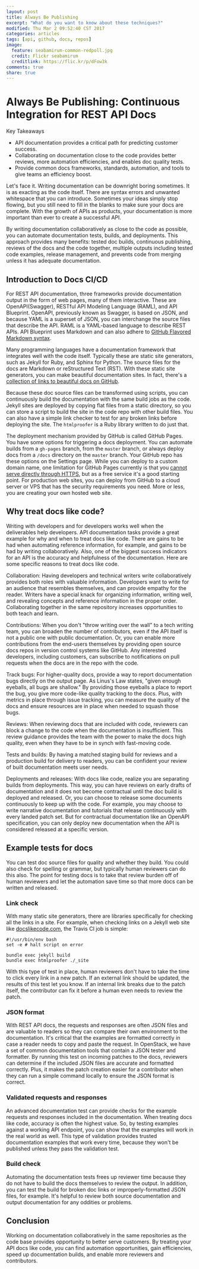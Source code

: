 ```yaml
---
layout: post
title: Always Be Publishing
excerpt: "What do you want to know about these techniques?"
modified: Thu Mar 2 09:52:40 CST 2017
categories: articles
tags: [api, github, docs, repos]
image:
  feature: seabamirum-common-redpoll.jpg
  credit: Flickr seabamirum
  creditlink: https://flic.kr/p/dFow3k
comments: true
share: true
---
```


# Always Be Publishing: Continuous Integration for REST API Docs

Key Takeaways

* API documentation provides a critical path for predicting customer success.
* Collaborating on documentation close to the code provides better reviews, more automation efficiencies, and enables doc quality tests.
* Provide common docs frameworks, standards, automation, and tools to give teams an efficiency boost.

Let's face it. Writing documentation can be downright boring sometimes. It is as exacting as the code itself. There are syntax errors and unwanted whitespace that you can introduce. Sometimes your ideas simply stop flowing, but you still need to fill in the blanks to make sure your docs are complete. With the growth of APIs as products, your documentation is more important than ever to create a successful API.

By writing documentation collaboratively as close to the code as possible, you can automate documentation tests, builds, and deployments. This approach provides many benefits: tested doc builds, continuous publishing, reviews of the docs and the code together, multiple outputs including tested code examples, release management, and prevents code from merging unless it has adequate documentation.

## Introduction to Docs CI/CD

For REST API documentation, three frameworks provide documentation output in the form of web pages, many of them interactive. These are OpenAPI(Swagger), RESTful API Modeling Language (RAML), and API Blueprint. OpenAPI, previously known as Swagger, is based on JSON, and because YAML is a superset of JSON, you can interchange the source files that describe the API. RAML is a YAML-based language to describe REST APIs. API Blueprint uses Markdown and can also adhere to <a href="https://help.github.com/categories/writing-on-github/">GitHub Flavored Markdown syntax</a>.

Many programming languages have a documentation framework that integrates well with the code itself. Typically these are static site generators, such as Jekyll for Ruby, and Sphinx for Python. The source files for the docs are Markdown or reStructured Text (RST). With these static site generators, you can make beautiful documentation sites. In fact, there's a <a href="https://github.com/PharkMillups/beautiful-docs">collection of links to beautiful docs on GitHub</a>.

Because these doc source files can be transformed using scripts, you can continuously build the documentation with the same build jobs as the code. Jekyll sites are deployed by copying flat files from a static directory, so you can store a script to build the site in the code repo with other build files. You can also have a simple link checker to test for any broken links before deploying the site. The `htmlproofer` is a Ruby library written to do just that.

The deployment mechanism provided by GitHub is called GitHub Pages. You have some options for triggering a docs deployment. You can automate builds from a `gh-pages` branch, from the `master` branch, or always deploy docs from a `/docs` directory on the `master` branch. Your GitHub repo has these options on the Settings page. While you can deploy to a custom domain name, one limitation for GitHub Pages currently is that you <a href="https://github.com/isaacs/github/issues/156">cannot serve directly through HTTPS</a>, but as a free service it's a good starting point. For production web sites, you can deploy from GitHub to a cloud server or VPS that has the security requirements you need. More or less, you are creating your own hosted web site.

## Why treat docs like code?

Writing with developers and for developers works well when the deliverables help developers. API documentation tasks provide a great example for why and when to treat docs like code. There are gains to be had when automating reference information, for example, and gains to be had by writing collaboratively. Also, one of the biggest success indicators for an API is the accuracy and helpfulness of the documentation. Here are some specific reasons to treat docs like code.

Collaboration: Having developers and technical writers write collaboratively provides both roles with valuable information. Developers want to write for an audience that resembles themselves, and can provide empathy for the reader. Writers have a special knack for organizing information, writing well, and revealing concepts and reference information in the proper order. Collaborating together in the same repository increases opportunities to both teach and learn.

Contributions: When you don't "throw writing over the wall" to a tech writing team, you can broaden the number of contributors, even if the API itself is not a public one with public documentation. Or, you can enable more contributions from the end-users themselves by providing open source docs repos in version control systems like GitHub. Any interested developers, including customers, can subscribe to notifications on pull requests when the docs are in the repo with the code.

Track bugs: For higher-quality docs, provide a way to report documentation bugs directly on the output page. As Linus's Law states, "given enough eyeballs, all bugs are shallow." By providing those eyeballs a place to report the bug, you give more code-like quality tracking to the docs. Plus, with metrics in place through issue tracking, you can measure the quality of the docs and ensure resources are in place when needed to squash those bugs.

Reviews: When reviewing docs that are included with code, reviewers can block a change to the code when the documentation is insufficient. This review guidance provides the team with the power to make the docs high quality, even when they have to be in synch with fast-moving code.

Tests and builds: By having a matched staging build for reviews and a production build for delivery to readers, you can be confident your review of built documentation meets user needs.

Deployments and releases: With docs like code, realize you are separating builds from deployments. This way, you can have reviews on early drafts of documentation and it does not become contractual until the doc build is deployed and released. Or, you can choose to release some documents continuously to keep up with the code. For example, you may choose to write narrative documentation and tutorials that release continuously with every landed patch set. But for contractual documentation like an OpenAPI specification, you can only deploy new documentation when the API is considered released at a specific version.

## Example tests for docs

You can test doc source files for quality and whether they build. You could also check for spelling or grammar, but typically human reviewers can do this also. The point for testing docs is to take that review burden off of human reviewers and let the automation save time so that more docs can be written and released.

### Link check

With many static site generators, there are libraries specifically for checking all the links in a site. For example, when checking links on a Jekyll web site like <a href="http://http://docslikecode.com">docslikecode.com</a>, the Travis CI job is simple:

```
#!/usr/bin/env bash
set -e # halt script on error

bundle exec jekyll build
bundle exec htmlproofer ./_site
```

With this type of test in place, human reviewers don't have to take the time to click every link in a new patch. If an external link should be updated, the results of this test let you know. If an internal link breaks due to the patch itself, the contributor can fix it before a human even needs to review the patch.

### JSON format

With REST API docs, the requests and responses are often JSON files and are valuable to readers so they can compare their own environment to the documentation. It's critical that the examples are formatted correctly in case a reader needs to copy and paste the request. In OpenStack, we have a set of common documentation tools that contain a JSON tester and formatter. By running this test on incoming patches to the docs, reviewers can determine if the included JSON files are accurate and formatted correctly. Plus, it makes the patch creation easier for a contributor when they can run a simple command locally to ensure the JSON format is correct.

### Validated requests and responses

An advanced documentation test can provide checks for the example requests and responses included in the documentation. When treating docs like code, accuracy is often the highest value. So, by testing examples against a working API endpoint, you can show that the examples will work in the real world as well. This type of validation provides trusted documentation examples that work every time, because they won't be published unless they pass the validation test.

### Build check

Automating the documentation tests frees up reviewer time because they do not have to build the docs themselves to review the output. In addition, you can test the build for broken doc links or improperly-formatted JSON files, for example. It's helpful to review both source documentation and output documentation for any oddities or problems.

## Conclusion

Working on documentation collaboratively in the same repositories as the code base provides opportunity to better serve customers. By treating your API docs like code, you can find automation opportunities, gain efficiencies, speed up documentation builds, and enable more reviewers and contributors.

